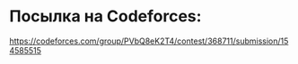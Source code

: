 # Посылка на Codeforces:
https://codeforces.com/group/PVbQ8eK2T4/contest/368711/submission/154585515

